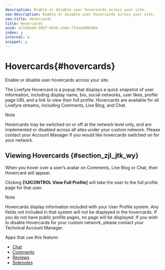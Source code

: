 ```yaml
---
description: Enable or disable user hovercards across your site.
seo-description: Enable or disable user hovercards across your site.
seo-title: Hovercards
title: Hovercards
uuid: a7336a4d-b92f-4b3b-a3de-713aa388b58a
index: y
internal: n
snippet: y
---
```


# Hovercards{#hovercards}

Enable or disable user hovercards across your site.

The Livefyre Hovercard is a popup that displays a quick snapshot of user information, including display name, bio, social networks, user likes, profile page URL and a link to view their full profile. Hovercards are available for all Livefyre streams, including Comments, Live Blog, and Chat.

>[!NOTE]
>
>Hovercards may be switched on or off at the network level only, and are implemented or disabled across all sites under your custom network. Please contact your Account Manager if you would like hovercards switched on for your network.

## Viewing Hovercards {#section_zjl_jtk_wy}

When you hover over a user’s avatar on Comments, Live Blog or Chat, their Hovercard will appear.

Clicking **[!UICONTROL View Full Profile]** will take the user to the full profile page for that user.

>[!NOTE]
>
>Hovercards display information included with your User Profile system. Any fields not included in that system will not be displayed in the hovercards. If you do not have public profile pages, no page will be displayed. If you wish to disable Hovercards for your custom network, please contact your Technical Account Manager.

<a id="section_blk_ccj_h1b"></a>

Apps that use this feature:

* [Chat](../../c-about-apps/c-chat-app/c-chat-app.md#c_chat_app)
* [Comments](c_comments_app.md#c_comments_app)
* [Reviews](../../c-about-apps/c-reviews-app/c-reviews-app.md#c_reviews_app)
* [Sidenotes](../../c-about-apps/c-sidenotes-app/c-sidenotes-app.md#c_sidenotes_app)

